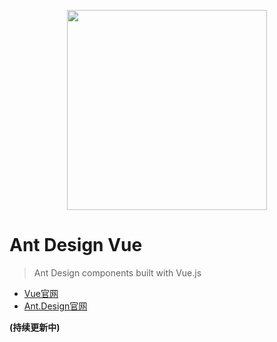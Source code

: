 <p align="center">
  <a href="http://ant.design">
    <img width="320" src="https://t.alipayobjects.com/images/rmsweb/T1B9hfXcdvXXXXXXXX.svg">
  </a>
</p>

# Ant Design Vue

> Ant Design components built with Vue.js

- [Vue官网](http://vuejs.org/)
- [Ant.Design官网](http://ant.design/)

**(持续更新中)**
